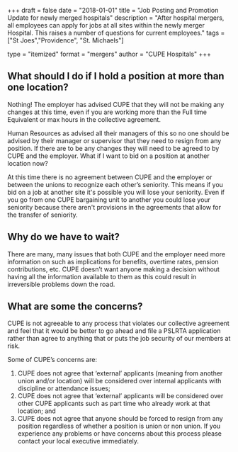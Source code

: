 +++
draft = false
date = "2018-01-01"
title = "Job Posting and Promotion Update for newly merged hospitals"
description = "After hospital mergers, all employees can apply for jobs at all sites within the newly merger Hospital. This raises a number of questions for current employees."
tags = ["St Joes","Providence", "St. Michaels"]

type = "itemized"
format = "mergers"
author = "CUPE Hospitals"
+++


## What should I do if I hold a position at more than one location?

Nothing! The employer has advised CUPE that they will not be making any changes at this time, even if you are working more than the Full time Equivalent or max hours in the collective agreement. 

Human Resources as advised all their managers of this so no one should be advised by their manager or supervisor that they need to resign from any position. If there are to be any changes they will need to be agreed to by CUPE and the employer. What if I want to bid on a position at another location now?

At this time there is no agreement between CUPE and the employer or between the unions to recognize each other’s seniority. This means if you bid on a job at another site it's possible you will lose your seniority. Even if you go from one CUPE bargaining unit to another you could lose your seniority because there aren't provisions in the agreements that allow for the transfer of seniority.

## Why do we have to wait?

There are many, many issues that both CUPE and the employer need more information on such as implications for benefits, overtime rates, pension contributions, etc. CUPE doesn’t want anyone making a decision without having all the information available to them as this could result in irreversible problems down the road.

## What are some the concerns?

CUPE is not agreeable to any process that violates our collective agreement and feel that it would be better to go ahead and file a PSLRTA application rather than agree to anything that or puts the job security of our members at risk. 

Some of CUPE’s concerns are:

1. CUPE does not agree that ‘external’ applicants (meaning from another union and/or location) will be considered over internal applicants with discipline or attendance issues;
2. CUPE does not agree that ‘external’ applicants will be considered over other CUPE applicants such as part time who already work at that location; and
3. CUPE does not agree that anyone should be forced to resign from any position regardless of whether a position is union or non union. If you experience any problems or have concerns about this process please contact your local executive immediately. 
